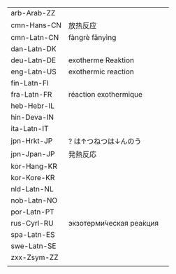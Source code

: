 | | | |
|-|-|-|
| arb-Arab-ZZ |  |  |
| cmn-Hans-CN | 放热反应 |  |
| cmn-Latn-CN | fàngrè fǎnyìng |  |
| dan-Latn-DK |  |  |
| deu-Latn-DE | exotherme Reaktion |  |
| eng-Latn-US | exothermic reaction |  |
| fin-Latn-FI |  |  |
| fra-Latn-FR | réaction exothermique |  |
| heb-Hebr-IL |  |  |
| hin-Deva-IN |  |  |
| ita-Latn-IT |  |  |
| jpn-Hrkt-JP | ? は↑つねつは↓んのう |  |
| jpn-Jpan-JP | 発熱反応 |  |
| kor-Hang-KR |  |  |
| kor-Kore-KR |  |  |
| nld-Latn-NL |  |  |
| nob-Latn-NO |  |  |
| por-Latn-PT |  |  |
| rus-Cyrl-RU | экзотерми́ческая реа́кция |  |
| spa-Latn-ES |  |  |
| swe-Latn-SE |  |  |
| zxx-Zsym-ZZ |  |  |
|  |  |  |
